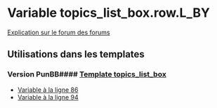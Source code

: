 # Variable topics_list_box.row.L_BY
[Explication sur le forum des forums](http://forum.forumactif.com/t294113-listing-des-variables#topics_list_box.row.L_BY)
## Utilisations dans les templates
### Version PunBB#### [Template topics_list_box](punbb/topics_list_box.md)
* [Variable à la ligne 86](../punbb/topics_list_box.tpl#L86)
* [Variable à la ligne 94](../punbb/topics_list_box.tpl#L94)